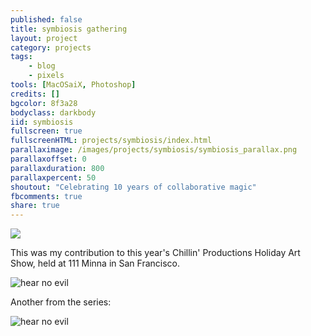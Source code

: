 ```yaml
---
published: false
title: symbiosis gathering
layout: project
category: projects
tags:
    - blog
    - pixels
tools: [MacOSaiX, Photoshop]
credits: []
bgcolor: 8f3a28
bodyclass: darkbody
iid: symbiosis
fullscreen: true
fullscreenHTML: projects/symbiosis/index.html
parallaximage: /images/projects/symbiosis/symbiosis_parallax.png
parallaxoffset: 0
parallaxduration: 800
parallaxpercent: 50
shoutout: "Celebrating 10 years of collaborative magic"
fbcomments: true
share: true
---
```

<img class='feedimg' src='{{page.topimage}}'>

This was my contribution to this year's Chillin' Productions Holiday Art Show, held at 111 Minna in San Francisco.

<img  src='http://www.kiddphunk.com/images/projects/noevil/gallery.jpg' title='hear no evil'>

Another from the series:

<img class='fullimage' src='{{page.topimage2}}' title='hear no evil'>


